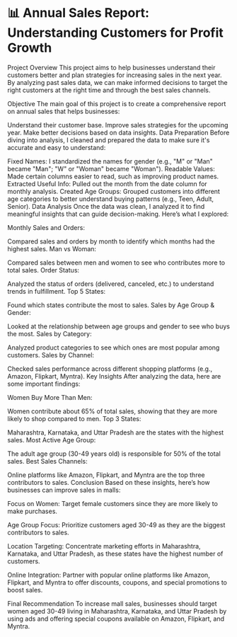 # 📊 Annual Sales Report: Understanding Customers for Profit Growth

Project Overview
This project aims to help businesses understand their customers better and plan strategies for increasing sales in the next year. By analyzing past sales data, we can make informed decisions to target the right customers at the right time and through the best sales channels.

Objective
The main goal of this project is to create a comprehensive report on annual sales that helps businesses:

Understand their customer base.
Improve sales strategies for the upcoming year.
Make better decisions based on data insights.
Data Preparation
Before diving into analysis, I cleaned and prepared the data to make sure it's accurate and easy to understand:

Fixed Names: I standardized the names for gender (e.g., "M" or "Man" became "Man"; "W" or "Woman" became "Woman").
Readable Values: Made certain columns easier to read, such as improving product names.
Extracted Useful Info: Pulled out the month from the date column for monthly analysis.
Created Age Groups: Grouped customers into different age categories to better understand buying patterns (e.g., Teen, Adult, Senior).
Data Analysis
Once the data was clean, I analyzed it to find meaningful insights that can guide decision-making. Here’s what I explored:

Monthly Sales and Orders:

Compared sales and orders by month to identify which months had the highest sales.
Man vs Woman:

Compared sales between men and women to see who contributes more to total sales.
Order Status:

Analyzed the status of orders (delivered, canceled, etc.) to understand trends in fulfillment.
Top 5 States:

Found which states contribute the most to sales.
Sales by Age Group & Gender:

Looked at the relationship between age groups and gender to see who buys the most.
Sales by Category:

Analyzed product categories to see which ones are most popular among customers.
Sales by Channel:

Checked sales performance across different shopping platforms (e.g., Amazon, Flipkart, Myntra).
Key Insights
After analyzing the data, here are some important findings:

Women Buy More Than Men:

Women contribute about 65% of total sales, showing that they are more likely to shop compared to men.
Top 3 States:

Maharashtra, Karnataka, and Uttar Pradesh are the states with the highest sales.
Most Active Age Group:

The adult age group (30-49 years old) is responsible for 50% of the total sales.
Best Sales Channels:

Online platforms like Amazon, Flipkart, and Myntra are the top three contributors to sales.
Conclusion
Based on these insights, here’s how businesses can improve sales in malls:

Focus on Women:
Target female customers since they are more likely to make purchases.

Age Group Focus:
Prioritize customers aged 30-49 as they are the biggest contributors to sales.

Location Targeting:
Concentrate marketing efforts in Maharashtra, Karnataka, and Uttar Pradesh, as these states have the highest number of customers.

Online Integration:
Partner with popular online platforms like Amazon, Flipkart, and Myntra to offer discounts, coupons, and special promotions to boost sales.

Final Recommendation
To increase mall sales, businesses should target women aged 30-49 living in Maharashtra, Karnataka, and Uttar Pradesh by using ads and offering special coupons available on Amazon, Flipkart, and Myntra.

